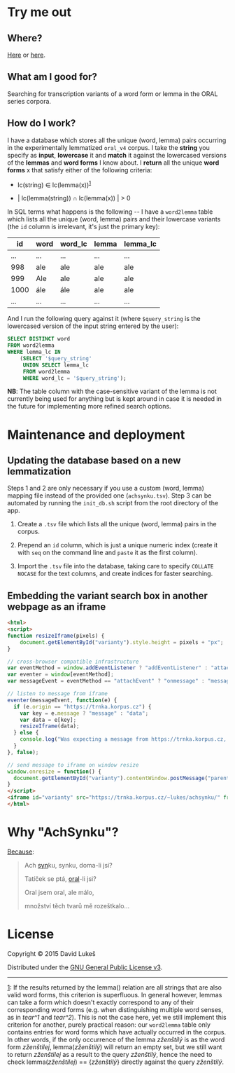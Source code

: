# Try me out

## Where?

[Here](https://wiki.korpus.cz/doku.php/kurz:hledani_v_mluvenych_korpusech#jak_spravne_zadat_hledane_slovo)
or [here](https://trnka.korpus.cz/~lukes/achsynku/index.php).

## What am I good for?

Searching for transcription variants of a word form or lemma in the ORAL series
corpora.

## How do I work?

I have a database which stores all the unique (word, lemma) pairs occurring in
the experimentally lemmatized `oral_v4` corpus. I take the **string** you
specify as **input**, **lowercase** it and **match** it against the lowercased
versions of the **lemmas** and **word forms** I know about. I **return** all the
unique **word forms** x that satisfy either of the following criteria:

- lc(string) ∈ lc(lemma(x))<sup><a name="fn1-ref" href="#fn1">1</a></sup>

- | lc(lemma(string)) ∩ lc(lemma(x)) | > 0

In SQL terms what happens is the following -- I have a `word2lemma` table which
lists all the unique (word, lemma) pairs and their lowercase variants (the `id`
column is irrelevant, it's just the primary key):

| id | word | word_lc | lemma | lemma_lc |
|---|---|---|---|---|
| ... | ... | ... | ... | ... |
| 998 | ale | ale | ale | ale |
| 999 | Ale | ale | ale | ale |
| 1000 | ále | ále | ale | ale |
| ... | ... | ... | ... | ... |

And I run the following query against it (where `$query_string` is the
lowercased version of the input string entered by the user):

```sql
SELECT DISTINCT word
FROM word2lemma
WHERE lemma_lc IN
    (SELECT '$query_string'
     UNION SELECT lemma_lc
     FROM word2lemma
     WHERE word_lc = '$query_string');
```

**NB**: The table column with the case-sensitive variant of the lemma is not
currently being used for anything but is kept around in case it is needed in the
future for implementing more refined search options.

# Maintenance and deployment

## Updating the database based on a new lemmatization

Steps 1 and 2 are only necessary if you use a custom (word, lemma) mapping file
instead of the provided one (`achsynku.tsv`). Step 3 can be automated by
running the `init_db.sh` script from the root directory of the app.

1. Create a `.tsv` file which lists all the unique (word, lemma) pairs in
the corpus.

2. Prepend an `id` column, which is just a unique numeric index (create it with
`seq` on the command line and `paste` it as the first column).

3. Import the `.tsv` file into the database, taking care to specify `COLLATE
NOCASE` for the text columns, and create indices for faster searching.

## Embedding the variant search box in another webpage as an iframe

```html
<html>
<script>
function resizeIframe(pixels) {
    document.getElementById("varianty").style.height = pixels + "px";
}

// cross-browser compatible infrastructure
var eventMethod = window.addEventListener ? "addEventListener" : "attachEvent";
var eventer = window[eventMethod];
var messageEvent = eventMethod == "attachEvent" ? "onmessage" : "message";

// listen to message from iframe
eventer(messageEvent, function(e) {
  if (e.origin == "https://trnka.korpus.cz") {
    var key = e.message ? "message" : "data";
    var data = e[key];
    resizeIframe(data);
  } else {
    console.log("Was expecting a message from https://trnka.korpus.cz, got " + e.origin + " instead.");
  }
}, false);

// send message to iframe on window resize
window.onresize = function() {
  document.getElementById("varianty").contentWindow.postMessage("parentWindowResized", "*");
}
</script>
<iframe id="varianty" src="https://trnka.korpus.cz/~lukes/achsynku/" frameborder="0" width="100%"></iframe>
</html>
```

# Why "AchSynku"?

[Because](http://cs.wikipedia.org/wiki/Ach_synku,_synku):

> Ach [syn](http://wiki.korpus.cz/doku.php/cnk:syn)ku, synku, doma-li jsi?
>
> Tatíček se ptá, [oral](http://wiki.korpus.cz/doku.php/cnk:oral2013)-li jsi?
>
> Oral jsem oral, ale málo,
>
> množství těch tvarů mě rozeštkalo...

# License

Copyright © 2015 David Lukeš

Distributed under the
[GNU General Public License v3](http://www.gnu.org/licenses/gpl-3.0.en.html).

---

<a name="fn1" href="#fn1-ref">1</a>: If the results returned by the lemma()
relation are all strings that are also valid word forms, this criterion is
superfluous. In general however, lemmas can take a form which doesn't exactly
correspond to any of their corresponding word forms (e.g. when distinguishing
multiple word senses, as in *tear^1* and *tear^2*). This is not the case here,
yet we still implement this criterion for another, purely practical reason: our
`word2lemma` table only contains entries for word forms which have actually
occurred in the corpus. In other words, if the only occurrence of the lemma
*zženštilý* is as the word form *zženštilej*, lemma(*zženštilý*) will return an
empty set, but we still want to return *zženštilej* as a result to the query
*zženštilý*, hence the need to check lemma(*zženštilej*) == {*zženštilý*}
directly against the query *zženštilý*.
